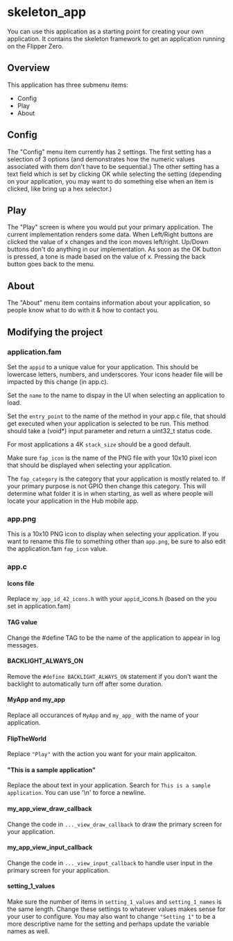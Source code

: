 # skeleton_app

You can use this application as a starting point for creating your own application.  It contains the skeleton framework to get an application running on the Flipper Zero.

## Overview

This application has three submenu items:

* Config
* Play
* About

## Config

The "Config" menu item currently has 2 settings.  The first setting has a selection of 3 options (and demonstrates how the numeric values associated with them don't have to be sequential.)  The other setting has a text field which is set by clicking OK while selecting the setting (depending on your application, you may want to do something else when an item is clicked, like bring up a hex selector.)

## Play

The "Play" screen is where you would put your primary application.  The current implementation renders some data.  When Left/Right buttons are clicked the value of x changes and the icon moves left/right.  Up/Down buttons don't do anything in our implementation.  As soon as the OK button is pressed, a tone is made based on the value of x.  Pressing the back button goes back to the menu.

## About

The "About" menu item contains information about your application, so people know what to do with it & how to contact you.

## Modifying the project

### application.fam

Set the `appid` to a unique value for your application. This should be lowercase letters, numbers, and underscores. Your icons header file will be impacted by this change (in app.c).

Set the `name` to the name to dispay in the UI when selecting an application to load.

Set the `entry_point` to the name of the method in your app.c file, that should get executed when your application is selected to be run. This method should take a (void\*) input parameter and return a uint32_t status code.

For most applications a 4K `stack_size` should be a good default.

Make sure `fap_icon` is the name of the PNG file with your 10x10 pixel icon that should be displayed when selecting your application.

The `fap_category` is the category that your application is mostly related to. If your primary purpose is not GPIO then change this category. This will determine what folder it is in when starting, as well as where people will locate your application in the Hub mobile app.

### app.png

This is a 10x10 PNG icon to display when selecting your application. If you want to rename this file to something other than `app.png`, be sure to also edit the application.fam `fap_icon` value.

### app.c

#### Icons file

Replace `my_app_id_42_icons.h` with your `appid`\_icons.h (based on the you set in application.fam)

#### TAG value

Change the #define TAG to be the name of the application to appear in log messages.

#### BACKLIGHT_ALWAYS_ON

Remove the `#define BACKLIGHT_ALWAYS_ON` statement if you don't want the backlight to automatically turn off after some duration.

#### MyApp and my_app

Replace all occurances of `MyApp` and `my_app_` with the name of your application.

#### FlipTheWorld

Replace `"Play"` with the action you want for your main applicaiton.

#### "This is a sample application"

Replace the about text in your application. Search for `This is a sample application`. You can use '\n' to force a newline.

#### my_app_view_draw_callback

Change the code in `..._view_draw_callback` to draw the primary screen for your application.

#### my_app_view_input_callback

Change the code in `..._view_input_callback` to handle user input in the primary screen for your application.

#### setting_1_values

Make sure the number of items in `setting_1_values` and `setting_1_names` is the same length. Change these settings to whatever values makes sense for your user to configure. You may also want to change `"Setting 1"` to be a more descriptive name for the setting and perhaps update the variable names as well.
